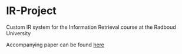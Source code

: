 # IR-Project
Custom IR system for the Information Retrieval course at the Radboud University

Accompanying paper can be found [here](https://lukacupic.github.io/documents/IR.pdf)
